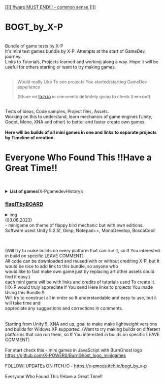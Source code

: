 [[[[[!!!wars MUST END!!! - common sense.]]]]](https://en.wikipedia.org/wiki/List_of_ongoing_armed_conflicts)
# BOGT_by_X-P
<br>Bundle of game tests by X-P
<br>It's mini test games bundle by X-P. Attempts at the start of GameDev journey.
<br>Links to Tutorials, Projects learned and working along a way. Hope it will be useful for others starting or want to try making games.  
<br><p></p>

><p>Would really Like To see projects You started/starting GameDev experience</p>(Share on <a href = "https://x-pmods.itch.io/bogt_by_x-p">Itch.io</a> in comments definitely going  to check them out)<br>

<br>Tests  of ideas, Code samples, Project files, Assets. 
<br>Working on this to understand, learn mechanics of game engines (Unity, Godot, Mono, XNA and other) to better and faster create own games.
<br><br><b>Here will be builds of all mini games in one and links to separate projects by Timeline of creation.</b>

# Everyone Who Found This !!Have a Great Time!!
<br><details><summary><b>List of games</b>(X-PgamedevHistory)<b>:</b></summary>
<br>(2018)swf_greating_cards
<br>(2020)XNA - <b>["Vengeful Grey Guy"]</b><br>(**WorkInProgress**. _2Dminigame_ test platformer)
<br>(2020)Stencyl - <b>["REBITH/DETH"]</b> <br>(**WorkInProgress**, _2Dminigame_), 
<br>(2021)Stencyl - <b>["VLchar"]</b> <br>(**WorkInProgress**, _2Dconstructor_ mini platformer)
<br>(09.2022)HaxeFlixel- <b>["Wolverine Hug(arcade)"]</b> <br>(**WorkInProgress**, alpha _2Dminigame_ ) 
<br>(09.2022)Unity5 -  <b>["Wolverine Hug"]</b> <br>(**WorkInProgress**, alpha _3Dminigame_, from moded Unity Standart Assets)
<br>(12.2022)Unity5 -  <b>["D-CY"]</b> <br>(**WorkInProgress**, _2Dfullgame_ idea work on DEMO)
<br>(05.2023)JavaScript - <b>[BG jumping]</b>  <br>(**Completed**(as is), _2Dminigame_ chrome dino remake)
<br>(05.2023)Pyton, PyGame - <b>[Color Switch Arcade]</b>  <br>(**Completed**(as is), _2Dminigame_), 
<br>(05.2023)Pyton, PyGame - <b>[Bandera Goose]</b> <br>(**WorkInProgress**, alpha, _2Dminigame_ from GOIT free webinar)
<br>Unity5 - <b>["Wolverine Hug"]</b> <br>(**WorkInProgress**, Update)
<br>(05.2023)Pyton turtle - <b>[Purple Xsnake]</b>  <br>(**WorkInProgress**, _2Dminigame_, snake remake)
<br>Unity5 - <b>["Wolverine Hug"]</b> <br>(**WorkInProgress**, Update)
<br>(05.2023)JavaScript - <b>[bg_js_snake_]</b>  <br>(**Completed**(as is), _2Dminigame_, snake remake)
<br>Unity5 - <b>["Wolverine Hug"]</b> <br>(**WorkInProgress**, Update)
<br>(05.2023)JavaScript - <b>[bg_js_match]</b>  <br>(**Completed**(as is), _2Dminigame_, remake concentration, match, pairs )
<br>Unity5 - <b>["Wolverine Hug"]</b> <br>(**WorkInProgress**, Update)
<br>(24.06.2023)Unity5 - <b>["Purple Xsnake"]</b> <br>(**WorkInProgress**,  _2Dminigame_ python test snake remake)
<br>(02.07.2023)Unity5-2018 - <b>["sqrBaskBall"]</b> <br>(**Completed**(as is) _2Dminigame_,  shoot ball in basket)
<br>(05.07.2023)Unity5 - <b>["BDH"]</b> <br>(**WorkInProgress**, _3Dminigame_, build destroy harvest)
<br>(06.07.2023)Unity5 - <b>["JumpRPG"]</b> <br>(**WorkInProgress**, _3Dminigame_, testing ways of making controlable  jumps, and bouncing)
<br>(11.07.2023)Godot 1 - <b>["flapITbyBoard"]</b> <br>(**WorkInProgress**,  _2Dminigame_, flapping bird with EDITS)
<br>(12.07.2023)Unity5 - <b>[[flapITbyBOARD](https://github.com/X-POWER0/BOGT_by_X-P/tree/main/2D/flapITbyBOARD) |<br>(</b>**Completed**(as is),  _2Dminigame_, flapping bird with EDITS)
<br>(15.07.2023)Unity5 - <b>["BiggerCar"]</b> <br>(**WorkInProgress**, _2Dminigame_, arcade)
<br>Unity5 - <b>["SAEPUM"]</b> <br>(**WorkInProgress**, _3Dminigame_, "Standart Assets Example Project Unity MOD", add fighting, shooting, ride car etc)
<br>(18.07.2023)Unity5 - <b>["DXquad"]</b> <br>(**WorkInProgress**, alpha _3Dminigame_, shooting inspired DeuseEx HR atmosphere)
<br>(28.07.2023)Unity5 - <b>["2dplatformX"]</b> <br>(**WorkInProgress**, _2Dminigame_, basic platformer characters gave supernatural powers)
</details>

### [flapITbyBOARD ](https://github.com/X-POWER0/BOGT_by_X-P/tree/main/2D/flapITbyBOARD)
<details><summary>img</summary><img src ="https://github.com/X-POWER0/BOGT_by_X-P/blob/main/2D/flapITbyBOARD/Project/Assets/IMG/Splash.png"></details>
(03.08.2023)
<br> - minigame on theme of flappy bird mechanic but with own editions.
<br>Software used: Unity 5.2.5f, Gimp, Notepad++, MonoDevelop, BoscaCeoil

<br><br>(Will try to make builds on every platform that can run it, so If You interested in build on specific LEAVE COMMENT)
<br>All code can be downloaded and reused(with or without crediting X-P, but It would be nice to add link to this bundle, so anyone who <br>would like to fast make own game just by replacing art other assets could find it easy.)
<br>each mini game will be with links and credits of tutorials used To create It.
<br>!!!X-P would truly appreciate if You send  Here links to projects You made Using this Bundle.!!
<br>Will try to construct all in order so It understandable and easy to use, but it will take time and 
<br>appreciate any suggestions and corrections  in comments.
<br>
<br>
<br>Starting from Unity 5, XNA and up, goal to make make lightweight versions and builds for Widows XP supported.
(Want to try making builds on different platforms that can run them, so If You interested in builds on specific LEAVE COMMENT)
<br>
<br>For start check this - mini games in JavaScript with BurnGhost logo
<br>https://github.com/X-POWER0/BurnGhost_logo_minigames
<br>
<br> FOLLOWI UPDATEs ON ITCH.IO - https://x-pmods.itch.io/bogt_by_x-p<br>
<br>Everyone Who Found This !!Have a Great Time!!
